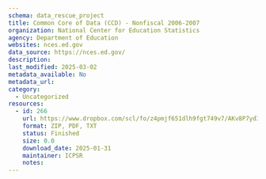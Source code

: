 ```yaml
---
schema: data_rescue_project 
title: Common Core of Data (CCD) - Nonfiscal 2006-2007
organization: National Center for Education Statistics
agency: Department of Education
websites: nces.ed.gov
data_source: https://nces.ed.gov/
description: 
last_modified: 2025-03-02
metadata_available: No
metadata_url: 
category:
  - Uncategorized
resources:
  - id: 266
    url: https://www.dropbox.com/scl/fo/z4pmjf651dlh9fgt749v7/AKv8P7yd34omQboqU7vHfwU?rlkey=til5swonfctdr0q31imqt3tn9&dl=0
    format: ZIP, PDF, TXT
    status: Finished
    size: 0.0
    download_date: 2025-01-31
    maintainer: ICPSR
    notes: 
---
```

